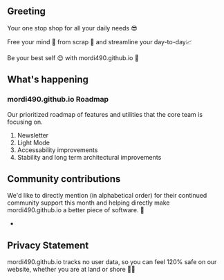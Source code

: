 ## Greeting
Your one stop shop for all your daily needs 😎

Free your mind 🧠 from scrap 🧲 and streamline your day-to-day📈

Be your best self 😍 with mordi490.github.io 🤩

## What's happening

### mordi490.github.io Roadmap
Our prioritized roadmap of features and utilities that the core team is focusing on.

 1. Newsletter
 2. Light Mode
 3. Accessability improvements
 4. Stability and long term architectural improvements

## Community contributions

We'd like to directly mention (in alphabetical order) for their continued community support this month and helping directly make mordi490.github.io a better piece of software. 💃

 - 

## Privacy Statement
mordi490.github.io tracks no user data, so you can feel 120% safe on our website, whether you are at land or shore 🧜‍♂️
